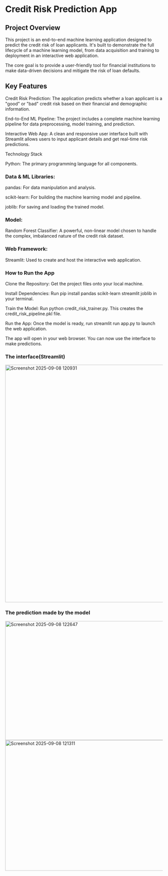 # Credit Risk Prediction App

## Project Overview

This project is an end-to-end machine learning application designed to predict the credit risk of loan applicants. It's built to demonstrate the full lifecycle of a machine learning model, from data acquisition and training to deployment in an interactive web application.

The core goal is to provide a user-friendly tool for financial institutions to make data-driven decisions and mitigate the risk of loan defaults.

## Key Features

Credit Risk Prediction: The application predicts whether a loan applicant is a "good" or "bad" credit risk based on their financial and demographic information.

End-to-End ML Pipeline: The project includes a complete machine learning pipeline for data preprocessing, model training, and prediction.

Interactive Web App: A clean and responsive user interface built with Streamlit allows users to input applicant details and get real-time risk predictions.

Technology Stack

Python: The primary programming language for all components.

### Data & ML Libraries:

pandas: For data manipulation and analysis.

scikit-learn: For building the machine learning model and pipeline.

joblib: For saving and loading the trained model.

### Model:

Random Forest Classifier: A powerful, non-linear model chosen to handle the complex, imbalanced nature of the credit risk dataset.

### Web Framework:

Streamlit: Used to create and host the interactive web application.

### How to Run the App
Clone the Repository: Get the project files onto your local machine.

Install Dependencies: Run pip install pandas scikit-learn streamlit joblib in your terminal.

Train the Model: Run python credit_risk_trainer.py. This creates the credit_risk_pipeline.pkl file.

Run the App: Once the model is ready, run streamlit run app.py to launch the web application.

The app will open in your web browser. You can now use the interface to make predictions.

### The interface(Streamlit) 
<img width="931" height="760" alt="Screenshot 2025-09-08 120931" src="https://github.com/user-attachments/assets/af2f99d7-1ad8-4506-ab76-1d87b854d76c" />

### The prediction made by the model
<img width="896" height="381" alt="Screenshot 2025-09-08 122647" src="https://github.com/user-attachments/assets/32be1c74-a8a9-4ca8-9a22-7c6f47525a22" />


<img width="910" height="418" alt="Screenshot 2025-09-08 121311" src="https://github.com/user-attachments/assets/070201ff-21cc-4636-87db-e4622caffcc1" />


